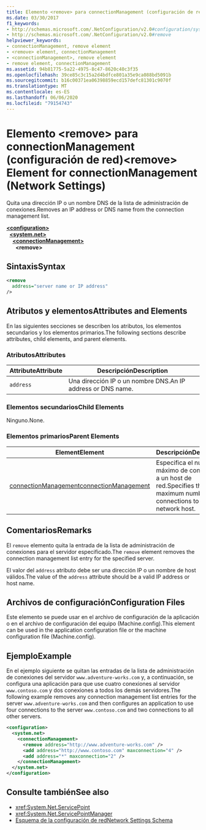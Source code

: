 ```yaml
---
title: Elemento <remove> para connectionManagement (configuración de red)
ms.date: 03/30/2017
f1_keywords:
- http://schemas.microsoft.com/.NetConfiguration/v2.0#configuration/system.net/connectionManagement/remove
- http://schemas.microsoft.com/.NetConfiguration/v2.0#remove
helpviewer_keywords:
- connectionManagement, remove element
- <remove> element, connectionManagement
- <connectionManagement>, remove element
- remove element, connectionManagement
ms.assetid: 94b81775-5a22-4975-8c47-8620c40c3f35
ms.openlocfilehash: 39ce85c3c15a2d4bdfce801a35e9ca088bd5091b
ms.sourcegitcommit: b16c00371ea06398859ecd157defc81301c9070f
ms.translationtype: MT
ms.contentlocale: es-ES
ms.lasthandoff: 06/06/2020
ms.locfileid: "79154743"
---
```

# <a name="remove-element-for-connectionmanagement-network-settings"></a><span data-ttu-id="174de-102">Elemento \<remove> para connectionManagement (configuración de red)</span><span class="sxs-lookup"><span data-stu-id="174de-102">\<remove> Element for connectionManagement (Network Settings)</span></span>
<span data-ttu-id="174de-103">Quita una dirección IP o un nombre DNS de la lista de administración de conexiones.</span><span class="sxs-lookup"><span data-stu-id="174de-103">Removes an IP address or DNS name from the connection management list.</span></span>  

[**\<configuration>**](../configuration-element.md)\
&nbsp;&nbsp;[**\<system.net>**](system-net-element-network-settings.md)\
&nbsp;&nbsp;&nbsp;&nbsp;[**\<connectionManagement>**](connectionmanagement-element-network-settings.md)\
&nbsp;&nbsp;&nbsp;&nbsp;&nbsp;&nbsp;**\<remove>**

## <a name="syntax"></a><span data-ttu-id="174de-104">Sintaxis</span><span class="sxs-lookup"><span data-stu-id="174de-104">Syntax</span></span>  
  
```xml  
<remove
  address="server name or IP address"
/>  
```  
  
## <a name="attributes-and-elements"></a><span data-ttu-id="174de-105">Atributos y elementos</span><span class="sxs-lookup"><span data-stu-id="174de-105">Attributes and Elements</span></span>  
 <span data-ttu-id="174de-106">En las siguientes secciones se describen los atributos, los elementos secundarios y los elementos primarios.</span><span class="sxs-lookup"><span data-stu-id="174de-106">The following sections describe attributes, child elements, and parent elements.</span></span>  
  
### <a name="attributes"></a><span data-ttu-id="174de-107">Atributos</span><span class="sxs-lookup"><span data-stu-id="174de-107">Attributes</span></span>  
  
|<span data-ttu-id="174de-108">**Attribute**</span><span class="sxs-lookup"><span data-stu-id="174de-108">**Attribute**</span></span>|<span data-ttu-id="174de-109">**Descripción**</span><span class="sxs-lookup"><span data-stu-id="174de-109">**Description**</span></span>|  
|-------------------|---------------------|  
|`address`|<span data-ttu-id="174de-110">Una dirección IP o un nombre DNS.</span><span class="sxs-lookup"><span data-stu-id="174de-110">An IP address or DNS name.</span></span>|  
  
### <a name="child-elements"></a><span data-ttu-id="174de-111">Elementos secundarios</span><span class="sxs-lookup"><span data-stu-id="174de-111">Child Elements</span></span>  
 <span data-ttu-id="174de-112">Ninguno.</span><span class="sxs-lookup"><span data-stu-id="174de-112">None.</span></span>  
  
### <a name="parent-elements"></a><span data-ttu-id="174de-113">Elementos primarios</span><span class="sxs-lookup"><span data-stu-id="174de-113">Parent Elements</span></span>  
  
|<span data-ttu-id="174de-114">**Element**</span><span class="sxs-lookup"><span data-stu-id="174de-114">**Element**</span></span>|<span data-ttu-id="174de-115">**Descripción**</span><span class="sxs-lookup"><span data-stu-id="174de-115">**Description**</span></span>|  
|-----------------|---------------------|  
|[<span data-ttu-id="174de-116">connectionManagement</span><span class="sxs-lookup"><span data-stu-id="174de-116">connectionManagement</span></span>](connectionmanagement-element-network-settings.md)|<span data-ttu-id="174de-117">Especifica el número máximo de conexiones a un host de red.</span><span class="sxs-lookup"><span data-stu-id="174de-117">Specifies the maximum number of connections to a network host.</span></span>|  
  
## <a name="remarks"></a><span data-ttu-id="174de-118">Comentarios</span><span class="sxs-lookup"><span data-stu-id="174de-118">Remarks</span></span>  
 <span data-ttu-id="174de-119">El `remove` elemento quita la entrada de la lista de administración de conexiones para el servidor especificado.</span><span class="sxs-lookup"><span data-stu-id="174de-119">The `remove` element removes the connection management list entry for the specified server.</span></span>  
  
 <span data-ttu-id="174de-120">El valor del `address` atributo debe ser una dirección IP o un nombre de host válidos.</span><span class="sxs-lookup"><span data-stu-id="174de-120">The value of the `address` attribute should be a valid IP address or host name.</span></span>  
  
## <a name="configuration-files"></a><span data-ttu-id="174de-121">Archivos de configuración</span><span class="sxs-lookup"><span data-stu-id="174de-121">Configuration Files</span></span>  
 <span data-ttu-id="174de-122">Este elemento se puede usar en el archivo de configuración de la aplicación o en el archivo de configuración del equipo (Machine.config).</span><span class="sxs-lookup"><span data-stu-id="174de-122">This element can be used in the application configuration file or the machine configuration file (Machine.config).</span></span>  
  
## <a name="example"></a><span data-ttu-id="174de-123">Ejemplo</span><span class="sxs-lookup"><span data-stu-id="174de-123">Example</span></span>  
 <span data-ttu-id="174de-124">En el ejemplo siguiente se quitan las entradas de la lista de administración de conexiones del servidor `www.adventure-works.com` y, a continuación, se configura una aplicación para que use cuatro conexiones al servidor `www.contoso.com` y dos conexiones a todos los demás servidores.</span><span class="sxs-lookup"><span data-stu-id="174de-124">The following example removes any connection management list entries for the server `www.adventure-works.com` and then configures an application to use four connections to the server `www.contoso.com` and two connections to all other servers.</span></span>  
  
```xml  
<configuration>  
  <system.net>  
    <connectionManagement>  
      <remove address="http://www.adventure-works.com" />  
      <add address="http://www.contoso.com" maxconnection="4" />  
      <add address="*" maxconnection="2" />  
    </connectionManagement>  
  </system.net>  
</configuration>  
```  
  
## <a name="see-also"></a><span data-ttu-id="174de-125">Consulte también</span><span class="sxs-lookup"><span data-stu-id="174de-125">See also</span></span>

- <xref:System.Net.ServicePoint>
- <xref:System.Net.ServicePointManager>
- [<span data-ttu-id="174de-126">Esquema de la configuración de red</span><span class="sxs-lookup"><span data-stu-id="174de-126">Network Settings Schema</span></span>](index.md)
